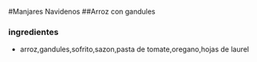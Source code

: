 #Manjares Navidenos
##Arroz con gandules
### ingredientes
- arroz,gandules,sofrito,sazon,pasta de tomate,oregano,hojas de laurel
